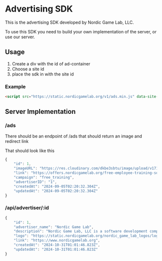 # Advertising SDK
This is the advertising SDK developed by Nordic Game Lab, LLC.

To use this SDK you need to build your own implementation of the server, or use our server.

## Usage

1. Create a div with the id of ad-container
2. Choose a site id
3. place the sdk in with the site id

### Example

```html
<script src="https://static.nordicgamelab.org/v1/ads.min.js" data-site-id="example" data-image-size="1500px"></script>
```

## Server Implementation 

### /ads
There should be an endpoint of /ads that should return an image and redirect link

That should look like this 

```javascript
{
    "id": 1,
    "imageURL": "https://res.cloudinary.com/dkbe3sbtu/image/upload/v1715777083/Adverts/free-employee-training-software.png",
    "link": "https://offers.nordicgamelab.org/free-employee-training-software",
    "campaign": "free_training",
    "advertiserID": "1",
    "createdAt": "2024-09-05T02:20:32.304Z",
    "updatedAt": "2024-09-05T02:20:32.304Z"
}
```

### /api/advertiser/:id

```javascript
{
    "id": 1,
    "advertiser_name": "Nordic Game Lab",
    "description": "Nordic Game Lab, LLC is a software development company founded on the belief that high-quality software solutions should be accessible to all businesses. Founded by Andrew Ball, a seasoned software developer, Nordic Game Lab was born out of a desire to provide affordable, yet powerful tools that empower businesses to thrive in the digital age.",
    "logo": "https://static.nordicgamelab.org/nordic_game_lab_logos/logo_white_background.jpg",
    "link": "https://www.nordicgamelab.org",
    "createdAt": "2024-10-31T01:01:46.823Z",
    "updatedAt": "2024-10-31T01:01:46.823Z"
}
```